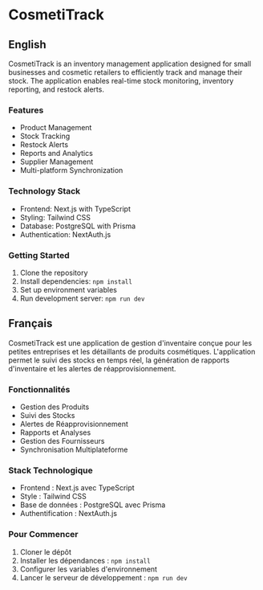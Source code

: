 # CosmetiTrack

## English
CosmetiTrack is an inventory management application designed for small businesses and cosmetic retailers to efficiently track and manage their stock. The application enables real-time stock monitoring, inventory reporting, and restock alerts.

### Features
- Product Management
- Stock Tracking
- Restock Alerts
- Reports and Analytics
- Supplier Management
- Multi-platform Synchronization

### Technology Stack
- Frontend: Next.js with TypeScript
- Styling: Tailwind CSS
- Database: PostgreSQL with Prisma
- Authentication: NextAuth.js

### Getting Started
1. Clone the repository
2. Install dependencies: `npm install`
3. Set up environment variables
4. Run development server: `npm run dev`

## Français
CosmetiTrack est une application de gestion d'inventaire conçue pour les petites entreprises et les détaillants de produits cosmétiques. L'application permet le suivi des stocks en temps réel, la génération de rapports d'inventaire et les alertes de réapprovisionnement.

### Fonctionnalités
- Gestion des Produits
- Suivi des Stocks
- Alertes de Réapprovisionnement
- Rapports et Analyses
- Gestion des Fournisseurs
- Synchronisation Multiplateforme

### Stack Technologique
- Frontend : Next.js avec TypeScript
- Style : Tailwind CSS
- Base de données : PostgreSQL avec Prisma
- Authentification : NextAuth.js

### Pour Commencer
1. Cloner le dépôt
2. Installer les dépendances : `npm install`
3. Configurer les variables d'environnement
4. Lancer le serveur de développement : `npm run dev` 